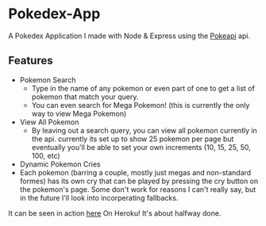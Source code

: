 # Pokedex-App
A Pokedex Application I made with Node & Express using the [Pokeapi](https://github.com/PokeAPI) api.

## Features
* Pokemon Search
  * Type in the name of any pokemon or even part of one to get a list of pokemon that match your query.
  * You can even search for Mega Pokemon! (this is currently the only way to view Mega Pokemon)
* View All Pokemon
  * By leaving out a search query, you can view all pokemon currently in the api. currently its set up to show 25 pokemon per page
  but eventually you'll be able to set your own increments (10, 15, 25, 50, 100, etc)
* Dynamic Pokemon Cries
 * Each pokemon (barring a couple, mostly just megas and non-standard formes) has its own cry that can be played by pressing the cry button on the pokemon's page.
 Some don't work for reasons I can't really say, but in the future I'll look into incorperating fallbacks.

It can be seen in action [here](https://serene-chamber-30456.herokuapp.com/) On Heroku!
It's about halfway done.
